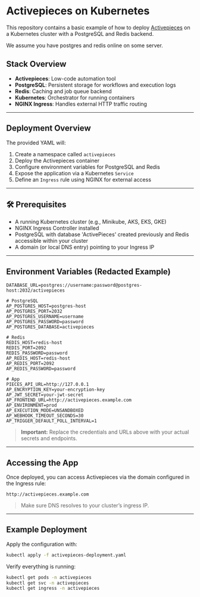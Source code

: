 # Activepieces on Kubernetes

This repository contains a basic example of how to deploy [Activepieces](https://www.activepieces.com/) on a Kubernetes cluster with a PostgreSQL and Redis backend.

We assume you have postgres and redis online on some server.

## Stack Overview

- **Activepieces**: Low-code automation tool
- **PostgreSQL**: Persistent storage for workflows and execution logs
- **Redis**: Caching and job queue backend
- **Kubernetes**: Orchestrator for running containers
- **NGINX Ingress**: Handles external HTTP traffic routing

---

## Deployment Overview

The provided YAML will:

1. Create a namespace called `activepieces`
2. Deploy the Activepieces container
3. Configure environment variables for PostgreSQL and Redis
4. Expose the application via a Kubernetes `Service`
5. Define an `Ingress` rule using NGINX for external access

---

## 🛠️ Prerequisites

- A running Kubernetes cluster (e.g., Minikube, AKS, EKS, GKE)
- NGINX Ingress Controller installed
- PostgreSQL with database 'ActivePieces' created previously and Redis accessible within your cluster
- A domain (or local DNS entry) pointing to your Ingress IP

---

## Environment Variables (Redacted Example)

```env
DATABASE_URL=postgres://username:password@postgres-host:2032/activepieces

# PostgreSQL
AP_POSTGRES_HOST=postgres-host
AP_POSTGRES_PORT=2032
AP_POSTGRES_USERNAME=username
AP_POSTGRES_PASSWORD=password
AP_POSTGRES_DATABASE=activepieces

# Redis
REDIS_HOST=redis-host
REDIS_PORT=2092
REDIS_PASSWORD=password
AP_REDIS_HOST=redis-host
AP_REDIS_PORT=2092
AP_REDIS_PASSWORD=password

# App
PIECES_API_URL=http://127.0.0.1
AP_ENCRYPTION_KEY=your-encryption-key
AP_JWT_SECRET=your-jwt-secret
AP_FRONTEND_URL=http://activepieces.example.com
AP_ENVIRONMENT=prod
AP_EXECUTION_MODE=UNSANDBOXED
AP_WEBHOOK_TIMEOUT_SECONDS=30
AP_TRIGGER_DEFAULT_POLL_INTERVAL=1
```

> **Important:** Replace the credentials and URLs above with your actual secrets and endpoints.

---

## Accessing the App

Once deployed, you can access Activepieces via the domain configured in the Ingress rule:

```
http://activepieces.example.com
```

> Make sure DNS resolves to your cluster’s ingress IP.

---

## Example Deployment

Apply the configuration with:

```bash
kubectl apply -f activepieces-deployment.yaml
```

Verify everything is running:

```bash
kubectl get pods -n activepieces
kubectl get svc -n activepieces
kubectl get ingress -n activepieces
```